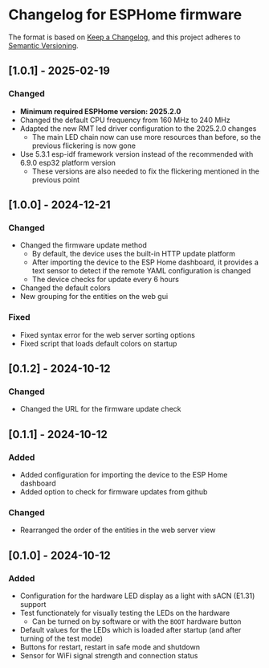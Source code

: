 # Changelog for ESPHome firmware

The format is based on [Keep a Changelog](https://keepachangelog.com/en/1.1.0/),
and this project adheres to [Semantic Versioning](https://semver.org/spec/v2.0.0.html).

## [1.0.1] - 2025-02-19

### Changed

- **Minimum required ESPHome version: 2025.2.0**
- Changed the default CPU frequency from 160 MHz to 240 MHz
- Adapted the new RMT led driver configuration to the 2025.2.0 changes
  - The main LED chain now can use more resources than before,
    so the previous flickering is now gone
- Use 5.3.1 esp-idf framework version instead of the recommended
  with 6.9.0 esp32 platform version
  - These versions are also needed to fix the flickering
    mentioned in the previous point

## [1.0.0] - 2024-12-21

### Changed

- Changed the firmware update method
  - By default, the device uses the built-in HTTP update platform
  - After importing the device to the ESP Home dashboard, it provides
    a text sensor to detect if the remote YAML configuration is changed
  - The device checks for update every 6 hours
- Changed the default colors
- New grouping for the entities on the web gui

### Fixed

- Fixed syntax error for the web server sorting options
- Fixed script that loads default colors on startup

## [0.1.2] - 2024-10-12

### Changed

- Changed the URL for the firmware update check

## [0.1.1] - 2024-10-12

### Added

- Added configuration for importing the device to the ESP Home dashboard
- Added option to check for firmware updates from github


### Changed

- Rearranged the order of the entities in the web server view

## [0.1.0] - 2024-10-12

### Added

- Configuration for the hardware LED display as a light with sACN (E1.31) support
- Test functionately for visually testing the LEDs on the hardware
    - Can be turned on by software or with the `BOOT` hardware button
- Default values for the LEDs which is loaded after startup (and after turning of the test mode)
- Buttons for restart, restart in safe mode and shutdown
- Sensor for WiFi signal strength and connection status
